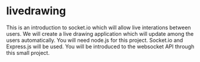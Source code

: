 # livedrawing
This is an introduction to socket.io which will allow live interations between users. We will create a live drawing application which will update among the users automatically. You will need node.js for this project. Socket.io and Express.js will be used. You will be introduced to the websocket API through this small project. 
